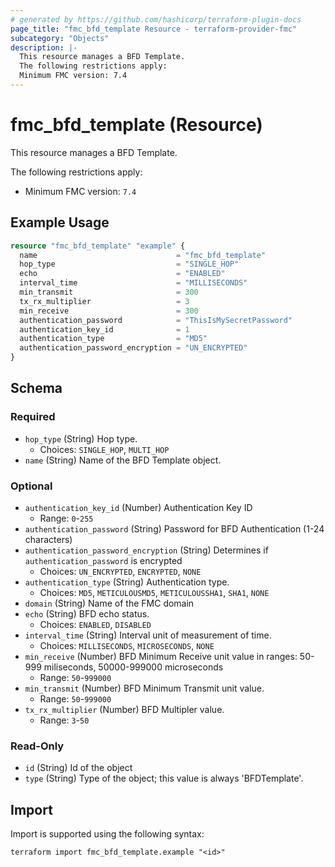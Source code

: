 ```yaml
---
# generated by https://github.com/hashicorp/terraform-plugin-docs
page_title: "fmc_bfd_template Resource - terraform-provider-fmc"
subcategory: "Objects"
description: |-
  This resource manages a BFD Template.
  The following restrictions apply:
  Minimum FMC version: 7.4
---
```


# fmc_bfd_template (Resource)

This resource manages a BFD Template.

The following restrictions apply:
  - Minimum FMC version: `7.4`

## Example Usage

```terraform
resource "fmc_bfd_template" "example" {
  name                               = "fmc_bfd_template"
  hop_type                           = "SINGLE_HOP"
  echo                               = "ENABLED"
  interval_time                      = "MILLISECONDS"
  min_transmit                       = 300
  tx_rx_multiplier                   = 3
  min_receive                        = 300
  authentication_password            = "ThisIsMySecretPassword"
  authentication_key_id              = 1
  authentication_type                = "MD5"
  authentication_password_encryption = "UN_ENCRYPTED"
}
```

<!-- schema generated by tfplugindocs -->
## Schema

### Required

- `hop_type` (String) Hop type.
  - Choices: `SINGLE_HOP`, `MULTI_HOP`
- `name` (String) Name of the BFD Template object.

### Optional

- `authentication_key_id` (Number) Authentication Key ID
  - Range: `0`-`255`
- `authentication_password` (String) Password for BFD Authentication (1-24 characters)
- `authentication_password_encryption` (String) Determines if `authentication_password` is encrypted
  - Choices: `UN_ENCRYPTED`, `ENCRYPTED`, `NONE`
- `authentication_type` (String) Authentication type.
  - Choices: `MD5`, `METICULOUSMD5`, `METICULOUSSHA1`, `SHA1`, `NONE`
- `domain` (String) Name of the FMC domain
- `echo` (String) BFD echo status.
  - Choices: `ENABLED`, `DISABLED`
- `interval_time` (String) Interval unit of measurement of time.
  - Choices: `MILLISECONDS`, `MICROSECONDS`, `NONE`
- `min_receive` (Number) BFD Minimum Receive unit value in ranges: 50-999 miliseconds, 50000-999000 microseconds
  - Range: `50`-`999000`
- `min_transmit` (Number) BFD Minimum Transmit unit value.
  - Range: `50`-`999000`
- `tx_rx_multiplier` (Number) BFD Multipler value.
  - Range: `3`-`50`

### Read-Only

- `id` (String) Id of the object
- `type` (String) Type of the object; this value is always 'BFDTemplate'.

## Import

Import is supported using the following syntax:

```shell
terraform import fmc_bfd_template.example "<id>"
```
